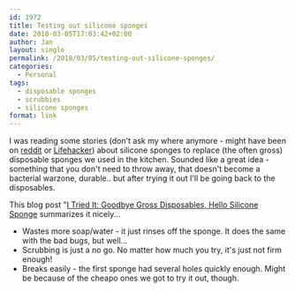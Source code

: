 ```yaml
---
id: 1972
title: Testing out silicone sponges
date: 2018-03-05T17:03:42+02:00
author: Jan
layout: single
permalink: /2018/03/05/testing-out-silicone-sponges/
categories:
  - Personal
tags:
  - disposable sponges
  - scrubbies
  - silicone sponges
format: link
---
```

I was reading some stories (don't ask my where anymore - might have been on [reddit](https://www.reddit.com/) or [Lifehacker](https://lifehacker.com/)) about silicone sponges to replace (the often gross) disposable sponges we used in the kitchen. Sounded like a great idea - something that you don't need to throw away, that doesn't become a bacterial warzone, durable.. but after trying it out I'll be going back to the disposables.

This blog post "[I Tried It: Goodbye Gross Disposables, Hello Silicone Sponge](https://www.apartmenttherapy.com/silicone-sponge-scrubber-review-does-it-work-243860) summarizes it nicely...

  * Wastes more soap/water - it just rinses off the sponge. It does the same with the bad bugs, but well...
  * Scrubbing is just a no go. No matter how much you try, it's just not firm enough!
  * Breaks easily - the first sponge had several holes quickly enough. Might be because of the cheapo ones we got to try it out, though.